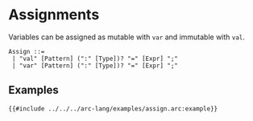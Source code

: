 # Assignments

Variables can be assigned as mutable with `var` and immutable with `val`.

```grammar
Assign ::=
 | "val" [Pattern] (":" [Type])? "=" [Expr] ";"
 | "var" [Pattern] (":" [Type])? "=" [Expr] ";"
```

## Examples

```arc-lang
{{#include ../../../arc-lang/examples/assign.arc:example}}
```
